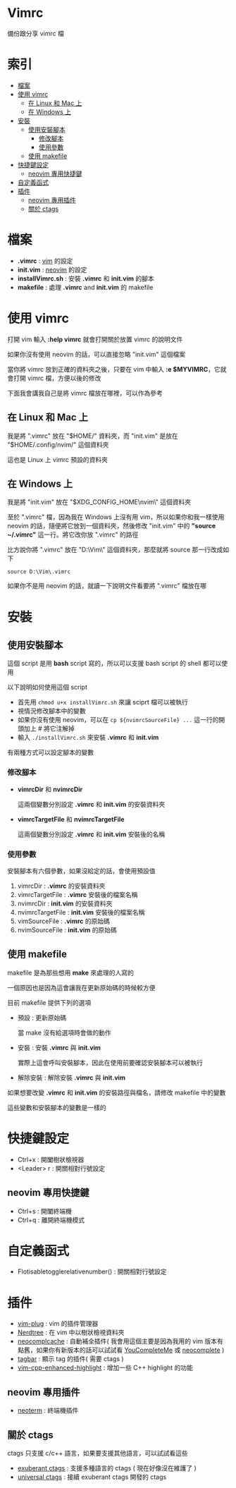 # Vimrc
備份跟分享 vimrc 檔
# 索引
- [檔案](#檔案)
- [使用 vimrc](#使用-vimrc)
  - [在 Linux 和 Mac 上](#在-linux-和-mac-上)
  - [在 Windows 上](#在-windows-上)
- [安裝](#安裝)
  - [使用安裝腳本](#使用安裝腳本)
    - [修改腳本](#修改腳本)
    - [使用參數](#使用參數)
  - [使用 makefile](#使用-makefile)
- [快捷鍵設定](#快捷鍵設定)
  - [neovim 專用快捷鍵](#neovim-專用快捷鍵)
- [自定義函式](#自定義函式)
- [插件](#插件)
  - [neovim 專用插件](#neovim-專用插件)
  - [關於 ctags](#關於-ctags)
# 檔案
- **.vimrc**          : [vim](https://github.com/vim/vim) 的設定
- **init.vim**        : [neovim](https://github.com/neovim/neovim) 的設定
- **installVimrc.sh** : 安裝 **.vimrc** 和 **init.vim** 的腳本
- **makefile**        : 處理 **.vimrc** and **init.vim** 的 makefile
# 使用 vimrc
打開 vim 輸入 **:help vimrc** 就會打開關於放置 vimrc 的說明文件

如果你沒有使用 neovim 的話，可以直接忽略 "init.vim" 這個檔案

當你將 vimrc 放到正確的資料夾之後，只要在 vim 中輸入 **:e $MYVIMRC**，它就會打開 vimrc 檔，方便以後的修改

下面我會講我自己是將 vimrc 檔放在哪裡，可以作為參考
## 在 Linux 和 Mac 上
  我是將 ".vimrc" 放在 "$HOME/" 資料夾，而 "init.vim" 是放在 "$HOME/.config/nvim/" 這個資料夾

  這也是 Linux 上 vimrc 預設的資料夾
## 在 Windows 上
  我是將 "init.vim" 放在 "$XDG_CONFIG_HOME\nvim\\" 這個資料夾

  至於 ".vimrc" 檔，因為我在 Windows 上沒有用 vim，所以如果你和我一樣使用 neovim 的話，隨便將它放到一個資料夾，然後修改 "init.vim" 中的 **"source ~/.vimrc"** 這一行。將它改你放 ".vimrc" 的路徑

  比方說你將 ".vimrc" 放在 "D:\Vim\\" 這個資料夾，那麼就將 source 那一行改成如下
  ```
  source D:\Vim\.vimrc
  ```

  如果你不是用 neovim 的話，就讀一下說明文件看要將 ".vimrc" 檔放在哪
# 安裝
## 使用安裝腳本
這個 script 是用 **bash** script 寫的，所以可以支援 bash script 的 shell 都可以使用

以下說明如何使用這個 script
- 首先用 ```chmod u+x installVimrc.sh``` 來讓 sciprt 檔可以被執行
- 視情況修改腳本中的變數
- 如果你沒有使用 neovim，可以在 ```cp ${nvimrcSourceFile} ...``` 這一行的開頭加上 # 將它注解掉
- 輸入 ```./installVimrc.sh``` 來安裝 **.vimrc** 和 **init.vim**

有兩種方式可以設定腳本的變數
### 修改腳本
- **vimrcDir** 和 **nvimrcDir**

  這兩個變數分別設定 **.vimrc** 和 **init.vim** 的安裝資料夾
- **vimrcTargetFile** 和 **nvimrcTargetFile**

  這兩個變數分別設定 **.vimrc** 和 **init.vim** 安裝後的名稱
### 使用參數
安裝腳本有六個參數，如果沒給定的話，會使用預設值

1. vimrcDir         : **.vimrc** 的安裝資料夾
2. vimrcTargetFile  : **.vimrc** 安裝後的檔案名稱
3. nvimrcDir        : **init.vim** 的安裝資料夾
4. nvimrcTargetFile : **init.vim** 安裝後的檔案名稱
5. vimSourceFile    : **.vimrc** 的原始碼
6. nvimSourceFile   : **init.vim** 的原始碼
## 使用 makefile
makefile 是為那些想用 **make** 來處理的人寫的

一個原因也是因為這會讓我在更新原始碼的時候較方便

目前 makefile 提供下列的選項
- 預設      : 更新原始碼

  當 make 沒有給選項時會做的動作
- 安裝      : 安裝 **.vimrc** 與 **init.vim**

  實際上這會呼叫安裝腳本，因此在使用前要確認安裝腳本可以被執行
- 解除安裝  : 解除安裝 **.vimrc** 與 **init.vim**

如果想要改變 **.vimrc** 和 **init.vim** 的安裝路徑與檔名，請修改 makefile 中的變數

這些變數和安裝腳本的變數是一樣的
# 快捷鍵設定
- Ctrl+x      : 開闔樹狀檢視器
- \<Leader> r : 開關相對行號設定
## neovim 專用快捷鍵
- Ctrl+s : 開闔終端機
- Ctrl+q : 離開終端機模式
# 自定義函式
- Flotisabletogglerelativenumber() : 開關相對行號設定
# 插件
- [vim-plug](https://github.com/junegunn/vim-plug)              : vim 的插件管理器
- [Nerdtree](https://github.com/scrooloose/nerdtree)            : 在 vim 中以樹狀檢視資料夾
- [neocomplcache](https://github.com/shougo/neocomplcache.vim)  : 自動補全插件( 我會用這個主要是因為我用的 vim 版本有點舊，如果你有新版本的話可以試試看 [YouCompleteMe](https://github.com/valloric/youcompleteme) 或 [neocomplete](https://github.com/shougo/neocomplete.vim) )
- [tagbar](https://github.com/majutsushi/tagbar)                : 顯示 tag 的插件( 需要 ctags )
- [vim-cpp-enhanced-highlight](http://github.com/octol/vim-cpp-enhanced-highlight)  : 增加一些 C++ highlight 的功能
## neovim 專用插件
- [neoterm](https://github.com/kassio/neoterm)                  : 終端機插件
## 關於 ctags
ctags 只支援 c/c++ 語言，如果要支援其他語言，可以試試看這些
- [exuberant ctags](http://ctags.sourceforge.net/)            : 支援多種語言的 ctags ( 現在好像沒在維護了 )
- [universal ctags](https://github.com/universal-ctags/ctags) : 接續 exuberant ctags 開發的 ctags
